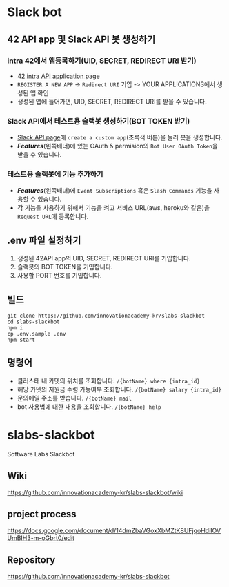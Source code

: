 # Slack bot
## 42 API app 및 Slack API 봇 생성하기
### intra 42에서 앱등록하기(UID, SECRET, REDIRECT URI 받기)
  - [42 intra API application page](https://profile.intra.42.fr/oauth/applications)
  - `REGISTER A NEW APP` -> `Redirect URI` 기입 -> YOUR APPLICATIONS에서 생성된 앱 확인
  - 생성된 앱에 들어가면, UID, SECRET, REDIRECT URI를 받을 수 있습니다.
### Slack API에서 테스트용 슬랙봇 생성하기(BOT TOKEN 받기)
  - [Slack API page](https://api.slack.com)에 `create a custom app`(초록색 버튼)을 눌러 봇을 생성합니다.
  - ***Features***(왼쪽배너)에 있는 OAuth & permision의 `Bot User OAuth Token`을 받을 수 있습니다.
### 테스트용 슬랙봇에 기능 추가하기
  - ***Features***(왼쪽배너)에 `Event Subscriptions` 혹은 `Slash Commands` 기능을 사용할 수 있습니다.
  - 각 기능을 사용하기 위해서 기능을 켜고 서비스 URL(aws, heroku와 같은)을 `Request URL`에 등록합니다.

## .env 파일 설정하기
  1. 생성된 42API app의 UID, SECRET, REDIRECT URI를 기입합니다.
  2. 슬랙봇의 BOT TOKEN을 기입합니다.
  3. 사용할 PORT 번호를 기입합니다.

## 빌드
```shell
git clone https://github.com/innovationacademy-kr/slabs-slackbot
cd slabs-slackbot
npm i
cp .env.sample .env
npm start
```

## 명령어
- 클러스태 내 카뎃의 위치를 조회합니다.
  `/{botName} where {intra_id}`
- 해당 카뎃의 지원금 수령 가능여부 조회합니다.
  `/{botName} salary {intra_id}`
- 문의에일 주소를 받습니다.
  `/{botName} mail`
- bot 사용법에 대한 내용을 조회합니다.
  `/{botName} help`

# slabs-slackbot
Software Labs Slackbot

## Wiki
https://github.com/innovationacademy-kr/slabs-slackbot/wiki

## project process
https://docs.google.com/document/d/14dmZbaVGoxXbMZtK8UFjqoHdiIOVUmBIH3-m-oGbrt0/edit

## Repository
https://github.com/innovationacademy-kr/slabs-slackbot
